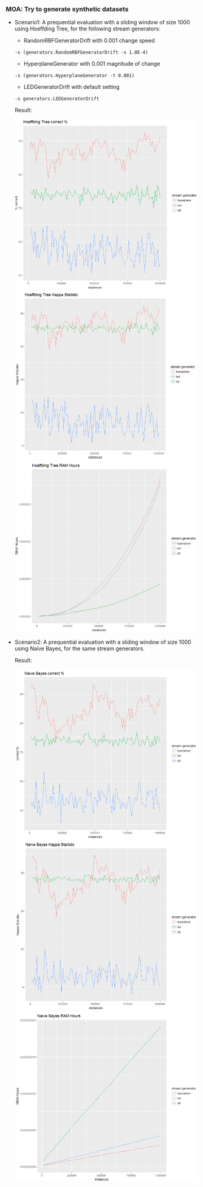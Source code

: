 ### MOA: Try to generate synthetic datasets

*  Scenario1: A prequential evaluation with a sliding window of size 1000 using Hoeffding Tree, for the following stream generators: 
    * RandomRBFGeneratorDrift with 0.001 change speed
    ```
    -s (generators.RandomRBFGeneratorDrift -s 1.0E-4)
    ```
    * HyperplaneGenerator with 0.001 magnitude of change
    ```
    -s (generators.HyperplaneGenerator -t 0.001)
    ```
    * LEDGeneratorDrift with default setting
    ```
    -s generators.LEDGeneratorDrift
    ```
    Result:
    
    ![](/assets/ch1/ht_correct.PNG)
    ![](/assets/ch1/ht_kappa.PNG)
    ![](/assets/ch1/ht_ram.PNG)

*  Scenario2: A prequential evaluation with a sliding window of size 1000 using Naive Bayes, for the same stream generators.
    
    Result:
    
    ![](/assets/ch1/nb_correct.PNG)
    ![](/assets/ch1/nb_kappa.PNG)
    ![](/assets/ch1/nb_ram.PNG)





    